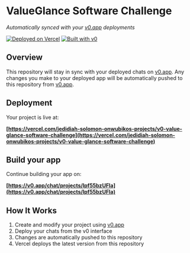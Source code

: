 # ValueGlance Software Challenge

*Automatically synced with your [v0.app](https://v0.app) deployments*

[![Deployed on Vercel](https://img.shields.io/badge/Deployed%20on-Vercel-black?style=for-the-badge&logo=vercel)](https://vercel.com/jedidiah-solomon-onwubikos-projects/v0-value-glance-software-challenge)
[![Built with v0](https://img.shields.io/badge/Built%20with-v0.app-black?style=for-the-badge)](https://v0.app/chat/projects/lpf55bzUFIa)

## Overview

This repository will stay in sync with your deployed chats on [v0.app](https://v0.app).
Any changes you make to your deployed app will be automatically pushed to this repository from [v0.app](https://v0.app).

## Deployment

Your project is live at:

**[https://vercel.com/jedidiah-solomon-onwubikos-projects/v0-value-glance-software-challenge](https://vercel.com/jedidiah-solomon-onwubikos-projects/v0-value-glance-software-challenge)**

## Build your app

Continue building your app on:

**[https://v0.app/chat/projects/lpf55bzUFIa](https://v0.app/chat/projects/lpf55bzUFIa)**

## How It Works

1. Create and modify your project using [v0.app](https://v0.app)
2. Deploy your chats from the v0 interface
3. Changes are automatically pushed to this repository
4. Vercel deploys the latest version from this repository
